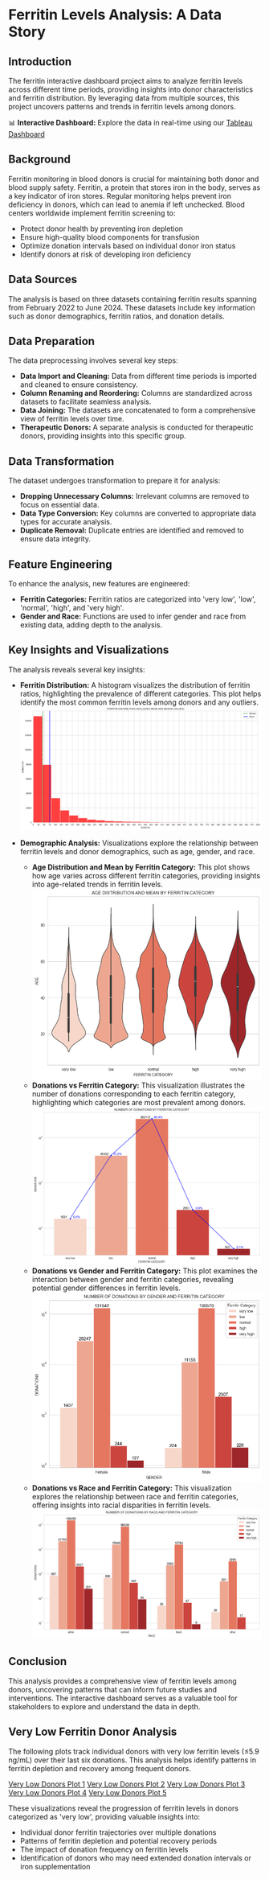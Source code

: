 # Ferritin Levels Analysis: A Data Story

## Introduction
The ferritin interactive dashboard project aims to analyze ferritin levels across different time periods, providing insights into donor characteristics and ferritin distribution. By leveraging data from multiple sources, this project uncovers patterns and trends in ferritin levels among donors.

📊 **Interactive Dashboard:** Explore the data in real-time using our [Tableau Dashboard](https://public.tableau.com/app/profile/ty.jensen/viz/WCBSFerritinAnalysisDashboard/Dashboard3)

## Background
Ferritin monitoring in blood donors is crucial for maintaining both donor and blood supply safety. Ferritin, a protein that stores iron in the body, serves as a key indicator of iron stores. Regular monitoring helps prevent iron deficiency in donors, which can lead to anemia if left unchecked. Blood centers worldwide implement ferritin screening to:
- Protect donor health by preventing iron depletion
- Ensure high-quality blood components for transfusion
- Optimize donation intervals based on individual donor iron status
- Identify donors at risk of developing iron deficiency

## Data Sources
The analysis is based on three datasets containing ferritin results spanning from February 2022 to June 2024. These datasets include key information such as donor demographics, ferritin ratios, and donation details.

## Data Preparation
The data preprocessing involves several key steps:
- **Data Import and Cleaning:** Data from different time periods is imported and cleaned to ensure consistency.
- **Column Renaming and Reordering:** Columns are standardized across datasets to facilitate seamless analysis.
- **Data Joining:** The datasets are concatenated to form a comprehensive view of ferritin levels over time.
- **Therapeutic Donors:** A separate analysis is conducted for therapeutic donors, providing insights into this specific group.

## Data Transformation
The dataset undergoes transformation to prepare it for analysis:
- **Dropping Unnecessary Columns:** Irrelevant columns are removed to focus on essential data.
- **Data Type Conversion:** Key columns are converted to appropriate data types for accurate analysis.
- **Duplicate Removal:** Duplicate entries are identified and removed to ensure data integrity.

## Feature Engineering
To enhance the analysis, new features are engineered:
- **Ferritin Categories:** Ferritin ratios are categorized into 'very low', 'low', 'normal', 'high', and 'very high'.
- **Gender and Race:** Functions are used to infer gender and race from existing data, adding depth to the analysis.

## Key Insights and Visualizations
The analysis reveals several key insights:

- **Ferritin Distribution:** A histogram visualizes the distribution of ferritin ratios, highlighting the prevalence of different categories. This plot helps identify the most common ferritin levels among donors and any outliers.
  ![Ferritin Distribution](Plots/ferritin_distribution.png)

- **Demographic Analysis:** Visualizations explore the relationship between ferritin levels and donor demographics, such as age, gender, and race.
  - **Age Distribution and Mean by Ferritin Category:** This plot shows how age varies across different ferritin categories, providing insights into age-related trends in ferritin levels.
    ![Age Distribution and Mean by Ferritin Category](Plots/age%20distribution%20and%20mean%20by%20ferritin%20category.png)
  - **Donations vs Ferritin Category:** This visualization illustrates the number of donations corresponding to each ferritin category, highlighting which categories are most prevalent among donors.
    ![Donations vs Ferritin Category](Plots/donations%20vs%20ferritin%20category.png)
  - **Donations vs Gender and Ferritin Category:** This plot examines the interaction between gender and ferritin categories, revealing potential gender differences in ferritin levels.
    ![Donations vs Gender and Ferritin Category](Plots/donations%20vs%20gender%20and%20ferritin%20category.png)
  - **Donations vs Race and Ferritin Category:** This visualization explores the relationship between race and ferritin categories, offering insights into racial disparities in ferritin levels.
    ![Donations vs Race and Ferritin Category](Plots/donations%20vs%20race%20and%20ferritin%20category.png)

## Conclusion
This analysis provides a comprehensive view of ferritin levels among donors, uncovering patterns that can inform future studies and interventions. The interactive dashboard serves as a valuable tool for stakeholders to explore and understand the data in depth.

## Very Low Ferritin Donor Analysis
The following plots track individual donors with very low ferritin levels (≤5.9 ng/mL) over their last six donations. This analysis helps identify patterns in ferritin depletion and recovery among frequent donors.

[Very Low Donors Plot 1](Plots/VL%20donor%201.png)
[Very Low Donors Plot 2](Plots/VL%20donor%202.png)
[Very Low Donors Plot 3](Plots/VL%20donor%203.png)
[Very Low Donors Plot 4](Plots/VL%20donor%204.png)
[Very Low Donors Plot 5](Plots/VL%20donor%205.png)

These visualizations reveal the progression of ferritin levels in donors categorized as 'very low', providing valuable insights into:
- Individual donor ferritin trajectories over multiple donations
- Patterns of ferritin depletion and potential recovery periods
- The impact of donation frequency on ferritin levels
- Identification of donors who may need extended donation intervals or iron supplementation
